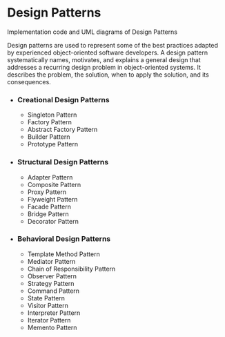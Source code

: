 # Design Patterns
Implementation code and UML diagrams of Design Patterns

Design patterns are used to represent some of the best practices adapted by experienced object-oriented software developers. A design pattern systematically names, motivates, and explains a general design that addresses a recurring design problem in object-oriented systems. It describes the problem, the solution, when to apply the solution, and its consequences.

* ### Creational Design Patterns
  - Singleton Pattern
  - Factory Pattern
  - Abstract Factory Pattern
  - Builder Pattern
  - Prototype Pattern
* ### Structural Design Patterns
  - Adapter Pattern
  - Composite Pattern
  - Proxy Pattern
  - Flyweight Pattern
  - Facade Pattern
  - Bridge Pattern
  - Decorator Pattern
* ### Behavioral Design Patterns
  - Template Method Pattern
  - Mediator Pattern
  - Chain of Responsibility Pattern
  - Observer Pattern
  - Strategy Pattern
  - Command Pattern
  - State Pattern
  - Visitor Pattern
  - Interpreter Pattern
  - Iterator Pattern
  - Memento Pattern
